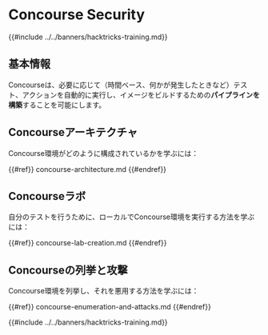 # Concourse Security

{{#include ../../banners/hacktricks-training.md}}

## 基本情報

Concourseは、必要に応じて（時間ベース、何かが発生したときなど）テスト、アクションを自動的に実行し、イメージをビルドするための**パイプラインを構築**することを可能にします。

## Concourseアーキテクチャ

Concourse環境がどのように構成されているかを学ぶには：

{{#ref}}
concourse-architecture.md
{{#endref}}

## Concourseラボ

自分のテストを行うために、ローカルでConcourse環境を実行する方法を学ぶには：

{{#ref}}
concourse-lab-creation.md
{{#endref}}

## Concourseの列挙と攻撃

Concourse環境を列挙し、それを悪用する方法を学ぶには：

{{#ref}}
concourse-enumeration-and-attacks.md
{{#endref}}

{{#include ../../banners/hacktricks-training.md}}

